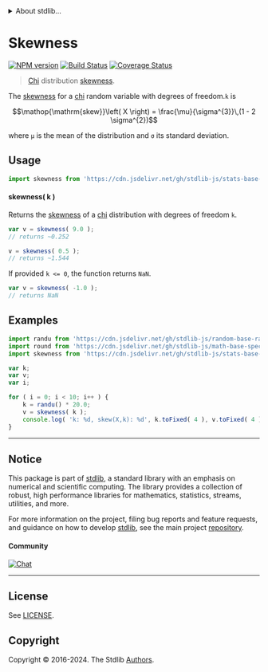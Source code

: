 <!--

@license Apache-2.0

Copyright (c) 2018 The Stdlib Authors.

Licensed under the Apache License, Version 2.0 (the "License");
you may not use this file except in compliance with the License.
You may obtain a copy of the License at

   http://www.apache.org/licenses/LICENSE-2.0

Unless required by applicable law or agreed to in writing, software
distributed under the License is distributed on an "AS IS" BASIS,
WITHOUT WARRANTIES OR CONDITIONS OF ANY KIND, either express or implied.
See the License for the specific language governing permissions and
limitations under the License.

-->


<details>
  <summary>
    About stdlib...
  </summary>
  <p>We believe in a future in which the web is a preferred environment for numerical computation. To help realize this future, we've built stdlib. stdlib is a standard library, with an emphasis on numerical and scientific computation, written in JavaScript (and C) for execution in browsers and in Node.js.</p>
  <p>The library is fully decomposable, being architected in such a way that you can swap out and mix and match APIs and functionality to cater to your exact preferences and use cases.</p>
  <p>When you use stdlib, you can be absolutely certain that you are using the most thorough, rigorous, well-written, studied, documented, tested, measured, and high-quality code out there.</p>
  <p>To join us in bringing numerical computing to the web, get started by checking us out on <a href="https://github.com/stdlib-js/stdlib">GitHub</a>, and please consider <a href="https://opencollective.com/stdlib">financially supporting stdlib</a>. We greatly appreciate your continued support!</p>
</details>

# Skewness

[![NPM version][npm-image]][npm-url] [![Build Status][test-image]][test-url] [![Coverage Status][coverage-image]][coverage-url] <!-- [![dependencies][dependencies-image]][dependencies-url] -->

> [Chi][chi-distribution] distribution [skewness][skewness].

<!-- Section to include introductory text. Make sure to keep an empty line after the intro `section` element and another before the `/section` close. -->

<section class="intro">

The [skewness][skewness] for a [chi][chi-distribution] random variable with degrees of freedom.`k` is

<!-- <equation class="equation" label="eq:chi_skewness" align="center" raw="\operatorname{skew}\left( X \right) = \frac{\mu}{\sigma^{3}}\,(1 - 2 \sigma^{2})" alt="Skewness for a chi distribution."> -->

```math
\mathop{\mathrm{skew}}\left( X \right) = \frac{\mu}{\sigma^{3}}\,(1 - 2 \sigma^{2})
```

<!-- <div class="equation" align="center" data-raw-text="\operatorname{skew}\left( X \right) = \frac{\mu}{\sigma^{3}}\,(1 - 2 \sigma^{2})" data-equation="eq:chi_skewness">
    <img src="https://cdn.jsdelivr.net/gh/stdlib-js/stdlib@51534079fef45e990850102147e8945fb023d1d0/lib/node_modules/@stdlib/stats/base/dists/chi/skewness/docs/img/equation_chi_skewness.svg" alt="Skewness for a chi distribution.">
    <br>
</div> -->

<!-- </equation> -->

where `μ` is the mean of the distribution and `σ` its standard deviation.

</section>

<!-- /.intro -->

<!-- Package usage documentation. -->



<section class="usage">

## Usage

```javascript
import skewness from 'https://cdn.jsdelivr.net/gh/stdlib-js/stats-base-dists-chi-skewness@deno/mod.js';
```

#### skewness( k )

Returns the [skewness][skewness] of a [chi][chi-distribution] distribution with degrees of freedom `k`.

```javascript
var v = skewness( 9.0 );
// returns ~0.252

v = skewness( 0.5 );
// returns ~1.544
```

If provided `k <= 0`, the function returns `NaN`.

```javascript
var v = skewness( -1.0 );
// returns NaN
```

</section>

<!-- /.usage -->

<!-- Package usage notes. Make sure to keep an empty line after the `section` element and another before the `/section` close. -->

<section class="notes">

</section>

<!-- /.notes -->

<!-- Package usage examples. -->

<section class="examples">

## Examples

<!-- eslint no-undef: "error" -->

```javascript
import randu from 'https://cdn.jsdelivr.net/gh/stdlib-js/random-base-randu@deno/mod.js';
import round from 'https://cdn.jsdelivr.net/gh/stdlib-js/math-base-special-round@deno/mod.js';
import skewness from 'https://cdn.jsdelivr.net/gh/stdlib-js/stats-base-dists-chi-skewness@deno/mod.js';

var k;
var v;
var i;

for ( i = 0; i < 10; i++ ) {
    k = randu() * 20.0;
    v = skewness( k );
    console.log( 'k: %d, skew(X,k): %d', k.toFixed( 4 ), v.toFixed( 4 ) );
}
```

</section>

<!-- /.examples -->

<!-- Section to include cited references. If references are included, add a horizontal rule *before* the section. Make sure to keep an empty line after the `section` element and another before the `/section` close. -->

<section class="references">

</section>

<!-- /.references -->

<!-- Section for related `stdlib` packages. Do not manually edit this section, as it is automatically populated. -->

<section class="related">

</section>

<!-- /.related -->

<!-- Section for all links. Make sure to keep an empty line after the `section` element and another before the `/section` close. -->


<section class="main-repo" >

* * *

## Notice

This package is part of [stdlib][stdlib], a standard library with an emphasis on numerical and scientific computing. The library provides a collection of robust, high performance libraries for mathematics, statistics, streams, utilities, and more.

For more information on the project, filing bug reports and feature requests, and guidance on how to develop [stdlib][stdlib], see the main project [repository][stdlib].

#### Community

[![Chat][chat-image]][chat-url]

---

## License

See [LICENSE][stdlib-license].


## Copyright

Copyright &copy; 2016-2024. The Stdlib [Authors][stdlib-authors].

</section>

<!-- /.stdlib -->

<!-- Section for all links. Make sure to keep an empty line after the `section` element and another before the `/section` close. -->

<section class="links">

[npm-image]: http://img.shields.io/npm/v/@stdlib/stats-base-dists-chi-skewness.svg
[npm-url]: https://npmjs.org/package/@stdlib/stats-base-dists-chi-skewness

[test-image]: https://github.com/stdlib-js/stats-base-dists-chi-skewness/actions/workflows/test.yml/badge.svg?branch=v0.2.1
[test-url]: https://github.com/stdlib-js/stats-base-dists-chi-skewness/actions/workflows/test.yml?query=branch:v0.2.1

[coverage-image]: https://img.shields.io/codecov/c/github/stdlib-js/stats-base-dists-chi-skewness/main.svg
[coverage-url]: https://codecov.io/github/stdlib-js/stats-base-dists-chi-skewness?branch=main

<!--

[dependencies-image]: https://img.shields.io/david/stdlib-js/stats-base-dists-chi-skewness.svg
[dependencies-url]: https://david-dm.org/stdlib-js/stats-base-dists-chi-skewness/main

-->

[chat-image]: https://img.shields.io/gitter/room/stdlib-js/stdlib.svg
[chat-url]: https://app.gitter.im/#/room/#stdlib-js_stdlib:gitter.im

[stdlib]: https://github.com/stdlib-js/stdlib

[stdlib-authors]: https://github.com/stdlib-js/stdlib/graphs/contributors

[umd]: https://github.com/umdjs/umd
[es-module]: https://developer.mozilla.org/en-US/docs/Web/JavaScript/Guide/Modules

[deno-url]: https://github.com/stdlib-js/stats-base-dists-chi-skewness/tree/deno
[deno-readme]: https://github.com/stdlib-js/stats-base-dists-chi-skewness/blob/deno/README.md
[umd-url]: https://github.com/stdlib-js/stats-base-dists-chi-skewness/tree/umd
[umd-readme]: https://github.com/stdlib-js/stats-base-dists-chi-skewness/blob/umd/README.md
[esm-url]: https://github.com/stdlib-js/stats-base-dists-chi-skewness/tree/esm
[esm-readme]: https://github.com/stdlib-js/stats-base-dists-chi-skewness/blob/esm/README.md
[branches-url]: https://github.com/stdlib-js/stats-base-dists-chi-skewness/blob/main/branches.md

[stdlib-license]: https://raw.githubusercontent.com/stdlib-js/stats-base-dists-chi-skewness/main/LICENSE

[chi-distribution]: https://en.wikipedia.org/wiki/Chi_distribution

[skewness]: https://en.wikipedia.org/wiki/Skewness

</section>

<!-- /.links -->
